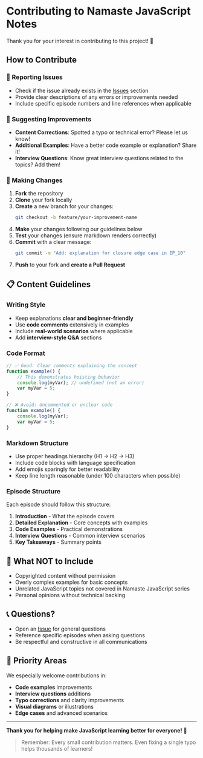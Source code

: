 # Contributing to Namaste JavaScript Notes

Thank you for your interest in contributing to this project! 🚀

## How to Contribute

### 🐛 Reporting Issues
- Check if the issue already exists in the [Issues](../../issues) section
- Provide clear descriptions of any errors or improvements needed
- Include specific episode numbers and line references when applicable

### 📝 Suggesting Improvements
- **Content Corrections**: Spotted a typo or technical error? Please let us know!
- **Additional Examples**: Have a better code example or explanation? Share it!
- **Interview Questions**: Know great interview questions related to the topics? Add them!

### 🔧 Making Changes

1. **Fork** the repository
2. **Clone** your fork locally
3. **Create** a new branch for your changes:
   ```bash
   git checkout -b feature/your-improvement-name
   ```
4. **Make** your changes following our guidelines below
5. **Test** your changes (ensure markdown renders correctly)
6. **Commit** with a clear message:
   ```bash
   git commit -m "Add: explanation for closure edge case in EP_10"
   ```
7. **Push** to your fork and **create a Pull Request**

## 📋 Content Guidelines

### Writing Style
- Keep explanations **clear and beginner-friendly**
- Use **code comments** extensively in examples
- Include **real-world scenarios** where applicable
- Add **interview-style Q&A** sections

### Code Format
```javascript
// ✅ Good: Clear comments explaining the concept
function example() {
    // This demonstrates hoisting behavior
    console.log(myVar); // undefined (not an error)
    var myVar = 5;
}

// ❌ Avoid: Uncommented or unclear code
function example() {
    console.log(myVar);
    var myVar = 5;
}
```

### Markdown Structure
- Use proper headings hierarchy (H1 → H2 → H3)
- Include code blocks with language specification
- Add emojis sparingly for better readability
- Keep line length reasonable (under 100 characters when possible)

### Episode Structure
Each episode should follow this structure:
1. **Introduction** - What the episode covers
2. **Detailed Explanation** - Core concepts with examples
3. **Code Examples** - Practical demonstrations
4. **Interview Questions** - Common interview scenarios
5. **Key Takeaways** - Summary points

## 🚫 What NOT to Include
- Copyrighted content without permission
- Overly complex examples for basic concepts
- Unrelated JavaScript topics not covered in Namaste JavaScript series
- Personal opinions without technical backing

## 📞 Questions?
- Open an [Issue](../../issues) for general questions
- Reference specific episodes when asking questions
- Be respectful and constructive in all communications

## 🎯 Priority Areas
We especially welcome contributions in:
- **Code examples** improvements
- **Interview questions** additions
- **Typo corrections** and clarity improvements
- **Visual diagrams** or illustrations
- **Edge cases** and advanced scenarios

---

**Thank you for helping make JavaScript learning better for everyone!** 🙏

> Remember: Every small contribution matters. Even fixing a single typo helps thousands of learners!
